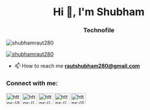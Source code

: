 <h1 align="center">Hi 👋, I'm Shubham</h1>
<h3 align="center">Technofile</h3>

<p align="left"> <img src="https://komarev.com/ghpvc/?username=shubhamraut280&label=Profile%20views&color=0e75b6&style=flat" alt="shubhamraut280" /> </p>

<p align="left"> <a href="https://github.com/ryo-ma/github-profile-trophy"><img src="https://github-profile-trophy.vercel.app/?username=shubhamraut280" alt="shubhamraut280" /></a> </p>

- 📫 How to reach me **rautshubham280@gmail.com**

<h3 align="left">Connect with me:</h3>
<p align="left">
<a href="https://twitter.com/https://twitter.com/shubhamraut46" target="blank"><img align="center" src="https://raw.githubusercontent.com/rahuldkjain/github-profile-readme-generator/master/src/images/icons/Social/twitter.svg" alt="https://twitter.com/shubhamraut46" height="30" width="40" /></a>
<a href="https://linkedin.com/in/https://www.linkedin.com/in/shubham-raut-9b2b661a3/" target="blank"><img align="center" src="https://raw.githubusercontent.com/rahuldkjain/github-profile-readme-generator/master/src/images/icons/Social/linked-in-alt.svg" alt="https://www.linkedin.com/in/shubham-raut-9b2b661a3/" height="30" width="40" /></a>
<a href="https://kaggle.com/https://www.kaggle.com/rautshubham" target="blank"><img align="center" src="https://raw.githubusercontent.com/rahuldkjain/github-profile-readme-generator/master/src/images/icons/Social/kaggle.svg" alt="https://www.kaggle.com/rautshubham" height="30" width="40" /></a>
<a href="https://hashnode.com/https://hashnode.com/@shubham2804387" target="blank"><img align="center" src="https://raw.githubusercontent.com/rahuldkjain/github-profile-readme-generator/master/src/images/icons/Social/hashnode.svg" alt="https://hashnode.com/@shubham2804387" height="30" width="40" /></a>
<a href="https://www.leetcode.com/https://leetcode.com/shubham223/" target="blank"><img align="center" src="https://raw.githubusercontent.com/rahuldkjain/github-profile-readme-generator/master/src/images/icons/Social/leet-code.svg" alt="https://leetcode.com/shubham223/" height="30" width="40" /></a>
</p>



